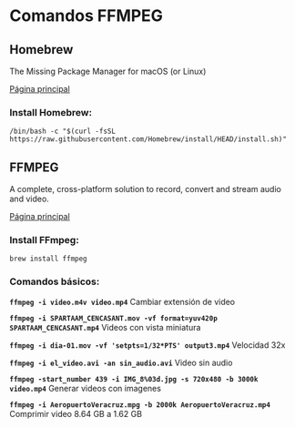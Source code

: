 # Comandos FFMPEG

## Homebrew

The Missing Package Manager for macOS (or Linux)

[Página principal](https://brew.sh/)

### Install Homebrew:

```
/bin/bash -c "$(curl -fsSL https://raw.githubusercontent.com/Homebrew/install/HEAD/install.sh)"
```

## FFMPEG

A complete, cross-platform solution to record, convert and stream audio and video.

[Página principal](https://ffmpeg.org/)

### Install FFmpeg:

```
brew install ffmpeg
```

### Comandos básicos:

**`ffmpeg -i video.m4v video.mp4`** Cambiar extensión de video

**`ffmpeg -i SPARTAAM_CENCASANT.mov -vf format=yuv420p SPARTAAM_CENCASANT.mp4`** Videos con vista miniatura

**`ffmpeg -i dia-01.mov -vf 'setpts=1/32*PTS' output3.mp4`** Velocidad 32x
**`ffmpeg -i el_video.avi -an sin_audio.avi`** Video sin audio

**`ffmpeg -start_number 439 -i IMG_8%03d.jpg -s 720x480 -b 3000k video.mp4`** Generar videos con imagenes

**`ffmpeg -i AeropuertoVeracruz.mpg -b 2000k AeropuertoVeracruz.mp4`** Comprimir video 8.64 GB a 1.62 GB
